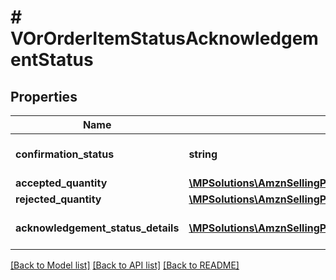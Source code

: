 # # VOrOrderItemStatusAcknowledgementStatus

## Properties

Name | Type | Description | Notes
------------ | ------------- | ------------- | -------------
**confirmation_status** | **string** | Confirmation status of line item. | [optional]
**accepted_quantity** | [**\MPSolutions\AmznSellingPartnerApi\Models\VendorOrders\VOrItemQuantity**](VOrItemQuantity.md) |  | [optional]
**rejected_quantity** | [**\MPSolutions\AmznSellingPartnerApi\Models\VendorOrders\VOrItemQuantity**](VOrItemQuantity.md) |  | [optional]
**acknowledgement_status_details** | [**\MPSolutions\AmznSellingPartnerApi\Models\VendorOrders\VOrAcknowledgementStatusDetails[]**](VOrAcknowledgementStatusDetails.md) | Details of item quantity confirmed. | [optional]

[[Back to Model list]](../../README.md#models) [[Back to API list]](../../README.md#endpoints) [[Back to README]](../../README.md)
